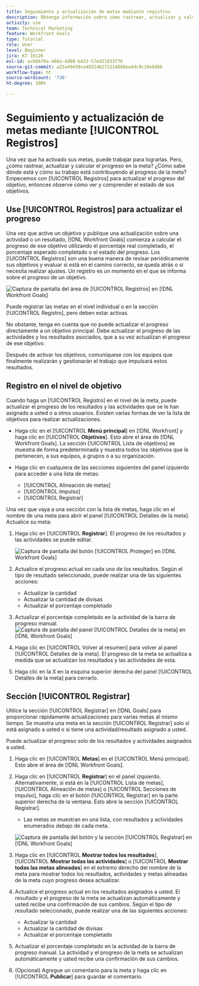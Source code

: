 ```yaml
---
title: Seguimiento y actualización de metas mediante registros
description: Obtenga información sobre cómo rastrear, actualizar y calcular el progreso en metas en  [!DNL Workfront Goals].
activity: use
team: Technical Marketing
feature: Workfront Goals
type: Tutorial
role: User
level: Beginner
jira: KT-10126
exl-id: acb6670a-486a-4d88-b422-57ed21833f76
source-git-commit: a25a49e59ca483246271214886ea4dc9c10e8d66
workflow-type: ht
source-wordcount: '736'
ht-degree: 100%

---
```


# Seguimiento y actualización de metas mediante [!UICONTROL Registros]

Una vez que ha activado sus metas, puede trabajar para lograrlas. Pero, ¿cómo rastrear, actualizar y calcular el progreso en la meta? ¿Cómo sabe dónde está y cómo su trabajo está contribuyendo al progreso de la meta? Empecemos con [!UICONTROL Registros] para actualizar el progreso del objetivo, entonces observe cómo ver y comprender el estado de sus objetivos.

## Use [!UICONTROL Registros] para actualizar el progreso

Una vez que active un objetivo y publique una actualización sobre una actividad o un resultado, [!DNL Workfront Goals] comienza a calcular el progreso de ese objetivo utilizando el porcentaje real completado, el porcentaje esperado completado o el estado del progreso. Los [!UICONTROL Registros] son una buena manera de revisar periódicamente sus objetivos y evaluar si está en el camino correcto, se queda atrás o si necesita realizar ajustes. Un registro es un momento en el que se informa sobre el progreso de un objetivo.

![Captura de pantalla del área de [!UICONTROL Registros] en [!DNL Workfront Goals]](assets/09-workfront-goals-check-ins.png)

Puede registrar las metas en el nivel individual o en la sección [!UICONTROL Registro], pero deben estar activas.

No obstante, tenga en cuenta que no puede actualizar el progreso directamente a un objetivo principal. Debe actualizar el progreso de las actividades y los resultados asociados, que a su vez actualizan el progreso de ese objetivo.

Después de activar los objetivos, comuníquese con los equipos que finalmente realizarán y gestionarán el trabajo que impulsará estos resultados.

## Registro en el nivel de objetivo

Cuando haga un [!UICONTROL Registro] en el nivel de la meta, puede actualizar el progreso de los resultados y las actividades que se le han asignado a usted o a otros usuarios. Existen varias formas de ver la lista de objetivos para realizar actualizaciones.

* Haga clic en el [!UICONTROL **Menú principal**] en [!DNL Workfront] y haga clic en [!UICONTROL **Objetivos**]. Esto abre el área de [!DNL Workfront Goals]. La sección [!UICONTROL Lista de objetivos] se muestra de forma predeterminada y muestra todos los objetivos que le pertenecen, a sus equipos, a grupos o a su organización.
* Haga clic en cualquiera de las secciones siguientes del panel izquierdo para acceder a una lista de metas:

   * [!UICONTROL Alineación de metas]
   * [!UICONTROL Impulso]
   * [!UICONTROL Registrar]

Una vez que vaya a una sección con la lista de metas, haga clic en el nombre de una meta para abrir el panel [!UICONTROL Detalles de la meta]. Actualice su meta:

1. Haga clic en [!UICONTROL **Registrar**]. El progreso de los resultados y las actividades se puede editar.

   ![Captura de pantalla del botón [!UICONTROL Proteger] en [!DNL Workfront Goals]](assets/10-workfront-goals-check-in-goal-level.png)

1. Actualice el progreso actual en cada uno de los resultados. Según el tipo de resultado seleccionado, puede realizar una de las siguientes acciones:

   * Actualizar la cantidad
   * Actualizar la cantidad de divisas
   * Actualizar el porcentaje completado

1. Actualizar el porcentaje completado en la actividad de la barra de progreso manual.
   ![Captura de pantalla del panel [!UICONTROL Detalles de la meta] en [!DNL Workfront Goals]](assets/11-workfront-goals-goal-level-update-result-and-activity.png)

1. Haga clic en [!UICONTROL Volver al resumen] para volver al panel [!UICONTROL Detalles de la meta]. El progreso de la meta se actualiza a medida que se actualizan los resultados y las actividades de esta.

1. Haga clic en la X en la esquina superior derecha del panel [!UICONTROL Detalles de la meta] para cerrarlo.

## Sección [!UICONTROL Registrar]

Utilice la sección [!UICONTROL Registrar] en [!DNL Goals] para proporcionar rápidamente actualizaciones para varias metas al mismo tiempo. Se muestra una meta en la sección [!UICONTROL Registrar] solo si está asignado a usted o si tiene una actividad/resultado asignado a usted.

Puede actualizar el progreso solo de los resultados y actividades asignados a usted.

1. Haga clic en [!UICONTROL **Metas**] en el [!UICONTROL Menú principal]. Esto abre el área de [!DNL Workfront Goals].

1. Haga clic en [!UICONTROL **Registrar**] en el panel izquierdo. Alternativamente, si está en la [!UICONTROL Lista de metas], [!UICONTROL Alineación de metas] o [!UICONTROL Secciones de impulso], haga clic en el botón [!UICONTROL Registrar] en la parte superior derecha de la ventana. Esto abre la sección [!UICONTROL Registrar].
   * Las metas se muestran en una lista, con resultados y actividades enumerados debajo de cada meta.

   ![Captura de pantalla del botón y la sección [!UICONTROL Registrar] en [!DNL Workfront Goals]](assets/12-workfront-goals-check-in-section-merged.jpeg)

1. Haga clic en [!UICONTROL **Mostrar todos los resultados**], [!UICONTROL **Mostrar todas las actividades**] o [!UICONTROL **Mostrar todas las metas alineadas**] en el extremo derecho del nombre de la meta para mostrar todos los resultados, actividades y metas alineadas de la meta cuyo progreso desea actualizar.

1. Actualice el progreso actual en los resultados asignados a usted. El resultado y el progreso de la meta se actualizan automáticamente y usted recibe una confirmación de sus cambios. Según el tipo de resultado seleccionado, puede realizar una de las siguientes acciones:

   * Actualizar la cantidad
   * Actualizar la cantidad de divisas
   * Actualizar el porcentaje completado

1. Actualizar el porcentaje completado en la actividad de la barra de progreso manual. La actividad y el progreso de la meta se actualizan automáticamente y usted recibe una confirmación de sus cambios.

1. (Opcional) Agregue un comentario para la meta y haga clic en [!UICONTROL **Publicar**] para guardar el comentario.
